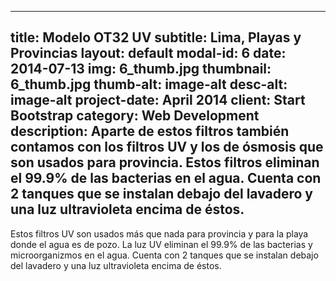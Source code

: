 
---
title: Modelo OT32 UV
subtitle: Lima, Playas y Provincias
layout: default
modal-id: 6
date: 2014-07-13
img: 6_thumb.jpg
thumbnail: 6_thumb.jpg
thumb-alt: image-alt
desc-alt: image-alt
project-date: April 2014
client: Start Bootstrap
category: Web Development
description: Aparte de estos filtros también contamos con los filtros UV y los de ósmosis que son usados para provincia. Estos filtros eliminan el 99.9% de las bacterias en el agua. Cuenta con 2 tanques que se instalan debajo del lavadero y una luz ultravioleta encima de éstos.
---
Estos filtros UV son usados más que nada para provincia y para la playa donde el agua es de pozo. 
La luz UV eliminan el 99.9% de las bacterias y microorganizmos en el agua. 
Cuenta con 2 tanques que se instalan debajo del lavadero y una luz ultravioleta encima de éstos.
